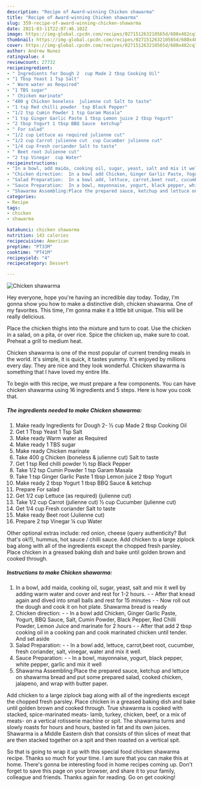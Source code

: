 ```yaml
---
description: "Recipe of Award-winning Chicken shawarma"
title: "Recipe of Award-winning Chicken shawarma"
slug: 359-recipe-of-award-winning-chicken-shawarma
date: 2021-03-11T22:07:46.102Z
image: https://img-global.cpcdn.com/recipes/027151263210565d/680x482cq70/chicken-shawarma-recipe-main-photo.jpg
thumbnail: https://img-global.cpcdn.com/recipes/027151263210565d/680x482cq70/chicken-shawarma-recipe-main-photo.jpg
cover: https://img-global.cpcdn.com/recipes/027151263210565d/680x482cq70/chicken-shawarma-recipe-main-photo.jpg
author: Andrew Nunez
ratingvalue: 4
reviewcount: 27732
recipeingredient:
- " Ingredients for Dough 2  cup Made 2 tbsp Cooking Oil"
- "1 Tbsp Yeast 1 Tsp Salt"
- " Warm water as Required"
- "1 TBS sugar"
- " Chicken marinate"
- "400 g Chicken boneless  julienne cut Salt to taste"
- "1 tsp Red chilli powder  tsp Black Pepper"
- "1/2 tsp Cumin Powder 1 tsp Garam Masala"
- "1 tsp Ginger Garlic Paste 1 tbsp Lemon juice 2 tbsp Yogurt"
- "2 tbsp Yogurt 1 tbsp BBQ Sauce  ketchup"
- " For salad"
- "1/2 cup Lettuce as required julienne cut"
- "1/2 cup Carrot julienne cut  cup Cucumber julienne cut"
- "1/4 cup Fresh coriander Salt to taste"
- " Beet root Julienne cut"
- "2 tsp Vinegar  cup Water"
recipeinstructions:
- "In a bowl, add maida, cooking oil, sugar, yeast, salt and mix it well by adding warm water and cover and rest for 1-2 hours.  After that knead again and dived into small balls and rest for 15 minutes  Now roll out the dough and cook it on hot plate. Shawarma bread is ready"
- "Chicken direction:  In a bowl add Chicken, Ginger Garlic Paste, Yogurt, BBQ Sauce, Salt, Cumin Powder, Black Pepper, Red Chilli Powder, Lemon Juice and marinate for 2 hours  After that add 2 tbsp cooking oil in a cooking pan and cook marinated chicken until tender. And set aside"
- "Salad Preparation:  In a bowl add, lettuce, carrot,beet root, cucumber, fresh coriander, salt, vinegar, water and mix it well."
- "Sauce Preparation:  In a bowl, mayonnaise, yogurt, black pepper, white pepper, garlic and mix it well"
- "Shawarma Assembling:Place the prepared sauce, ketchup and lettuce on shawarma bread and put some prepared salad, cooked chicken, jalapeno, and wrap with butter paper."
categories:
- Recipe
tags:
- chicken
- shawarma

katakunci: chicken shawarma 
nutrition: 143 calories
recipecuisine: American
preptime: "PT33M"
cooktime: "PT41M"
recipeyield: "4"
recipecategory: Dessert

---
```



![Chicken shawarma](https://img-global.cpcdn.com/recipes/027151263210565d/680x482cq70/chicken-shawarma-recipe-main-photo.jpg)

Hey everyone, hope you're having an incredible day today. Today, I'm gonna show you how to make a distinctive dish, chicken shawarma. One of my favorites. This time, I'm gonna make it a little bit unique. This will be really delicious.

Place the chicken thighs into the mixture and turn to coat. Use the chicken in a salad, on a pita, or over rice. Spice the chicken up, make sure to coat. Preheat a grill to medium heat.

Chicken shawarma is one of the most popular of current trending meals in the world. It's simple, it is quick, it tastes yummy. It's enjoyed by millions every day. They are nice and they look wonderful. Chicken shawarma is something that I have loved my entire life.


To begin with this recipe, we must prepare a few components. You can have chicken shawarma using 16 ingredients and 5 steps. Here is how you cook that.

<!--inarticleads1-->

##### The ingredients needed to make Chicken shawarma:

1. Make ready  Ingredients for Dough 2- ½ cup Made 2 tbsp Cooking Oil
1. Get 1 Tbsp Yeast 1 Tsp Salt
1. Make ready  Warm water as Required
1. Make ready 1 TBS sugar
1. Make ready  Chicken marinate
1. Take 400 g Chicken (boneless &amp; julienne cut) Salt to taste
1. Get 1 tsp Red chilli powder ½ tsp Black Pepper
1. Take 1/2 tsp Cumin Powder 1 tsp Garam Masala
1. Take 1 tsp Ginger Garlic Paste 1 tbsp Lemon juice 2 tbsp Yogurt
1. Make ready 2 tbsp Yogurt 1 tbsp BBQ Sauce &amp; ketchup
1. Prepare  For salad
1. Get 1/2 cup Lettuce (as required) (julienne cut)
1. Take 1/2 cup Carrot (julienne cut) ½ cup Cucumber (julienne cut)
1. Get 1/4 cup Fresh coriander Salt to taste
1. Make ready  Beet root (Julienne cut)
1. Prepare 2 tsp Vinegar ¼ cup Water


Other optional extras include: red onion, cheese (query authenticity? But that&#39;s ok!!), hummus, hot sauce / chilli sauce. Add chicken to a large ziplock bag along with all of the ingredients except the chopped fresh parsley. Place chicken in a greased baking dish and bake until golden brown and cooked through. 

<!--inarticleads2-->

##### Instructions to make Chicken shawarma:

1. In a bowl, add maida, cooking oil, sugar, yeast, salt and mix it well by adding warm water and cover and rest for 1-2 hours. -  - After that knead again and dived into small balls and rest for 15 minutes -  - Now roll out the dough and cook it on hot plate. Shawarma bread is ready
1. Chicken direction: -  - In a bowl add Chicken, Ginger Garlic Paste, Yogurt, BBQ Sauce, Salt, Cumin Powder, Black Pepper, Red Chilli Powder, Lemon Juice and marinate for 2 hours -  - After that add 2 tbsp cooking oil in a cooking pan and cook marinated chicken until tender. And set aside
1. Salad Preparation: -  - In a bowl add, lettuce, carrot,beet root, cucumber, fresh coriander, salt, vinegar, water and mix it well.
1. Sauce Preparation: -  - In a bowl, mayonnaise, yogurt, black pepper, white pepper, garlic and mix it well
1. Shawarma Assembling:Place the prepared sauce, ketchup and lettuce on shawarma bread and put some prepared salad, cooked chicken, jalapeno, and wrap with butter paper.


Add chicken to a large ziplock bag along with all of the ingredients except the chopped fresh parsley. Place chicken in a greased baking dish and bake until golden brown and cooked through. True shawarma is cooked with stacked, spice-marinated meats- lamb, turkey, chicken, beef, or a mix of meats- on a vertical rotisserie machine or spit. The shawarma turns and slowly roasts for hours and hours, basted in fat and its own juices. Shawarma is a Middle Eastern dish that consists of thin slices of meat that are then stacked together on a spit and then roasted on a vertical spit. 

So that is going to wrap it up with this special food chicken shawarma recipe. Thanks so much for your time. I am sure that you can make this at home. There's gonna be interesting food in home recipes coming up. Don't forget to save this page on your browser, and share it to your family, colleague and friends. Thanks again for reading. Go on get cooking!
